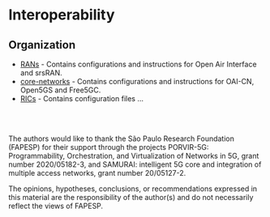 # Interoperability

## Organization
+ [RANs](RANs/README.md) - Contains configurations and instructions for Open Air Interface and srsRAN.
+ [core-networks](core-networks/README.md) - Contains configurations and instructions for OAI-CN, Open5GS and Free5GC.
+ [RICs](RICs/README.md) - Contains configuration files ...

<br>
<br>

The authors would like to thank the São Paulo Research Foundation (FAPESP) for their support through the projects PORVIR-5G: Programmability, Orchestration, and Virtualization of Networks in 5G, grant number 2020/05182-3, and SAMURAI: intelligent 5G core and integration of multiple access networks, grant number 20/05127-2.

The opinions, hypotheses, conclusions, or recommendations expressed in this material are the responsibility of the author(s) and do not necessarily reflect the views of FAPESP.

